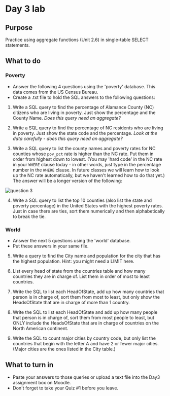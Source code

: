 # Day 3 lab
## Purpose
Practice using aggregate functions (Unit 2.6) in single-table SELECT statements.

## What to do

### Poverty
* Answer the following 4 questions using the 'poverty' database. This data comes from the US Census Bureau. 
* Create a .txt file to hold the SQL answers to the following questions:
1. Write a SQL query to find the percentage of Alamance County (NC) citizens who are living in poverty. Just show the percentage and the County Name. *Does this query need an aggregate?*

2. Write a SQL query to find the percentage of NC residents who are living in poverty. Just show the state code and the percentage. *Look at the data carefully - does this query need an aggregate?*

3. Write a SQL query to list the county names and poverty rates for NC counties whose ```pov_pct``` rate is higher than the NC rate. Put them in order from highest down to lowest. (You may 'hard code' in the NC rate in your ```WHERE``` clause today - in other words, just type in the percentage number in the ```WHERE``` clause. In future classes we will learn how to look up the NC rate automatically, but we haven't learned how to do that yet.) The answer will be a longer version of the following:

![question 3](https://github.com/megansquire/CSC301Fall2018/blob/master/images/day3Lab.1.png)

4. Write a SQL query to list the top 10 counties (also list the state and poverty percentage) in the United States with the highest poverty rates. Just in case there are ties, sort them numerically and then alphabetically to break the tie.

### World
* Answer the next 5 questions using the 'world' database. 
* Put these answers in your same file.

5. Write a query to find the City name and population for the city that has the highest population. Hint: you might need a LIMIT here.

6. List every head of state from the countries table and how many countries they are in charge of. List them in order of most to least countries.

7. Write the SQL to list each HeadOfState, add up how many countries that person is in charge of, sort them from most to least, but only show the HeadsOfState that are in charge of more than 1 country.

8. Write the SQL to list each HeadOfState and add up how many people that person is in charge of, sort them from most people to least, but ONLY include the HeadsOfState that are in charge of countries on the North American continent.

9. Write the SQL to count major cities by country code, but only list the countries that begin with the letter A and have 2 or fewer major cities. (Major cities are the ones listed in the City table.)


## What to turn in
* Paste your answers to those queries or upload a text file into the Day3 assignment box on Moodle. 
* Don't forget to take your Quiz #1 before you leave.
